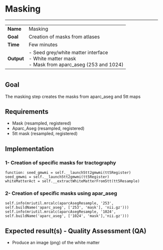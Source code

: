 # Masking
---

|                |                                                       |
|----------------|-------------------------------------------------------|
|**Name**        | Masking                                               |
|**Goal**        | Creation of masks from atlases                        |
|**Time**        | Few minutes         |
|**Output**      | - Seed grey/white matter interface <br> - White matter mask <br> - Mask from aparc_aseg (253 and 1024) |

#

## Goal

The masking step creates the masks from aparc_aseg and 5tt maps

## Requirements

- Mask (resampled, registered)
- Aparc_Aseg (resampled, registered)
- 5tt mask (resampled, registered)

## Implementation

### 1- Creation of specific masks for tractography

```{.python}
function: seed_gmwmi = self.__launch5tt2gmwmi(tt5Register)
seed_gmwmi = self.__launch5tt2gmwmi(tt5Register)
whiteMatterAct = self.__extractWhiteMatterFrom5tt(tt5Resample)
```

### 2- Creation of specific masks using apar_aseg

```{.python}
self.info(mriutil.mrcalc(aparcAsegResample, '253', self.buildName('aparc_aseg', ['253', 'mask'], 'nii.gz')))
self.info(mriutil.mrcalc(aparcAsegResample, '1024', self.buildName('aparc_aseg', ['1024', 'mask'],'nii.gz')))
```

## Expected result(s) - Quality Assessment (QA)

- Produce an image (png) of the white matter
